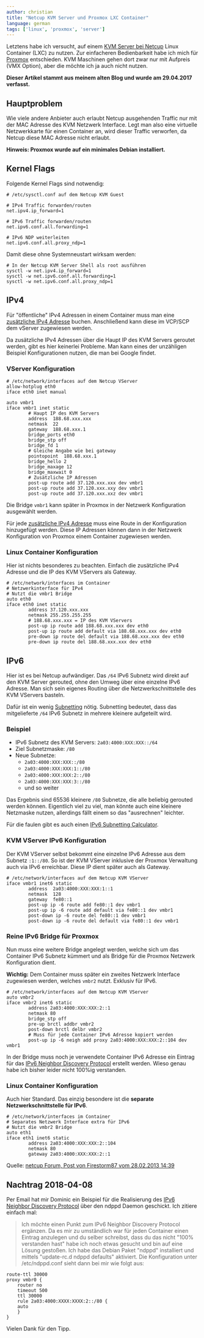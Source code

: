 ```yaml
---
author: christian
title: "Netcup KVM Server und Proxmox LXC Container"
language: german
tags: ['linux', 'proxmox', 'server']
---
```


Letztens habe ich versucht, auf einem [KVM Server bei Netcup][netcup] Linux Container (LXC) zu nutzen.
Zur einfacheren Bedienbarkeit habe ich mich für [Proxmox][Proxmox] entschieden.
KVM Maschinen gehen dort zwar nur mit Aufpreis (VMX Option), aber die möchte ich
ja auch nicht nutzen.

[Proxmox]: https://www.proxmox.com/en/
[netcup]: https://www.netcup.de/vserver/
[addipv4]: https://www.netcup.de/bestellen/produkt.php?produkt=1072

**Dieser Artikel stammt aus meinem alten Blog und wurde am 29.04.2017 verfasst.**

## Hauptproblem

Wie viele andere Anbieter auch erlaubt Netcup ausgehenden Traffic nur mit der MAC Adresse des
KVM Netzwerk Interface. Legt man also eine virtuelle Netzwerkkarte für einen Container an,
wird dieser Traffic verworfen, da Netcup diese MAC Adresse nicht erlaubt.

**Hinweis: Proxmox wurde auf ein minimales Debian installiert.**

## Kernel Flags

Folgende Kernel Flags sind notwendig:

```
# /etc/sysctl.conf auf dem Netcup KVM Guest

# IPv4 Traffic forwarden/routen
net.ipv4.ip_forward=1

# IPv6 Traffic forwarden/routen
net.ipv6.conf.all.forwarding=1

# IPv6 NDP weiterleiten
net.ipv6.conf.all.proxy_ndp=1
```

Damit diese ohne Systemneustart wirksam werden:

```
# In der Netcup KVM Server Shell als root ausführen
sysctl -w net.ipv4.ip_forward=1
sysctl -w net.ipv6.conf.all.forwarding=1
sysctl -w net.ipv6.conf.all.proxy_ndp=1
```

## IPv4

Für "öffentliche" IPv4 Adressen in einem Container muss man eine
[zusätzliche IPv4 Adresse][addipv4] buchen. Anschließend
kann diese im VCP/SCP dem vServer zugewiesen werden.

Da zusätzliche IPv4 Adressen über die Haupt IP des KVM Servers geroutet
werden, gibt es hier keinerlei Probleme. Man kann eines der unzähligen
Beispiel Konfigurationen nutzen, die man bei Google findet.

### VServer Konfiguration

```
# /etc/network/interfaces auf dem Netcup VServer
allow-hotplug eth0
iface eth0 inet manual

auto vmbr1
iface vmbr1 inet static
        # Haupt IP des KVM Servers
        address  188.68.xxx.xxx
        netmask  22
        gateway  188.68.xxx.1
        bridge_ports eth0
        bridge_stp off
        bridge_fd 1
        # Gleiche Angabe wie bei gateway
        pointopoint  188.68.xxx.1
        bridge_hello 2
        bridge_maxage 12
        bridge_maxwait 0
        # Zusätzliche IP Adressen
        post-up route add 37.120.xxx.xxx dev vmbr1
        post-up route add 37.120.xxx.xxy dev vmbr1
        post-up route add 37.120.xxx.xxz dev vmbr1
```

Die Bridge `vmbr1` kann später in Proxmox in der Netzwerk
Konfiguration ausgewählt werden.

Für jede [zusätzliche IPv4 Adresse][addipv4] muss eine Route in der
Konfiguration hinzugefügt werden. Diese IP Adressen können dann in der
Netzwerk Konfiguration von Proxmox einem Container zugewiesen werden.

### Linux Container Konfiguration

Hier ist nichts besonderes zu beachten.
Einfach die zusätzliche IPv4 Adresse und die
IP des KVM VServers als Gateway.

```
# /etc/network/interfaces im Container
# Netzwerkinterface für IPv4
# Nutzt die vmbr1 Bridge
auto eth0
iface eth0 inet static
        address 37.120.xxx.xxx
        netmask 255.255.255.255
        # 188.68.xxx.xxx = IP des KVM VServers
        post-up ip route add 188.68.xxx.xxx dev eth0
        post-up ip route add default via 188.68.xxx.xxx dev eth0
        pre-down ip route del default via 188.68.xxx.xxx dev eth0
        pre-down ip route del 188.68.xxx.xxx dev eth0
```

## IPv6

Hier ist es bei Netcup aufwändiger. Das `/64` IPv6 Subnetz wird direkt auf den KVM Server
gerouted, ohne den Umweg über eine einzelne IPv6 Adresse. Man sich sein eigenes
Routing über die Netzwerkschnittstelle des KVM VServers basteln.

Dafür ist ein wenig [Subnetting][subnetting] nötig. Subnetting bedeutet,
dass das mitgelieferte `/64` IPv6 Subnetz in mehrere kleinere aufgeteilt wird.

[subnetting]: https://de.wikipedia.org/wiki/Subnetz

### Beispiel

- IPv6 Subnetz des KVM Servers: `2a03:4000:XXX:XXX::/64`
- Ziel Subnetzmaske: `/80`
- Neue Subnetze:
    - `2a03:4000:XXX:XXX::/80`
    - `2a03:4000:XXX:XXX:1::/80`
    - `2a03:4000:XXX:XXX:2::/80`
    - `2a03:4000:XXX:XXX:3::/80`
    - und so weiter

Das Ergebnis sind 65536 kleinere `/80` Subnetze, die alle beliebig gerouted
werden können. Eigentlich viel zu viel, man könnte auch eine kleinere Netzmaske
nutzen, allerdings fällt einem so das "ausrechnen" leichter.

Für die faulen gibt es auch einen [IPv6 Subnetting Calculator][v6calc].

[v6calc]: http://subnettingpractice.com/ipv6_subnetting.html

### KVM VServer IPv6 Konfiguration

Der KVM VServer selbst bekommt eine einzelne IPv6 Adresse aus dem
Subnetz `:1::/80`. So ist der KVM VServer inklusive
der Proxmox Verwaltung auch via IPv6 erreichbar. Diese IP dient
später auch als Gateway.

```
# /etc/network/interfaces auf dem Netcup KVM VServer
iface vmbr1 inet6 static
        address  2a03:4000:XXX:XXX:1::1
        netmask  128
        gateway  fe80::1
        post-up ip -6 route add fe80::1 dev vmbr1
        post-up ip -6 route add default via fe80::1 dev vmbr1
        post-down ip -6 route del fe80::1 dev vmbr1
        post-down ip -6 route del default via fe80::1 dev vmbr1
```

### Reine IPv6 Bridge für Proxmox

Nun muss eine weitere Bridge angelegt werden, welche sich um das
Container IPv6 Subnetz kümmert und als Bridge für die Proxmox
Netzwerk Konfiguration dient.

**Wichtig:** Dem Container muss später ein zweites Netzwerk
Interface zugewiesen werden, welches `vmbr2` nutzt. Exklusiv für IPv6.

```
# /etc/network/interfaces auf dem Netcup KVM VServer
auto vmbr2
iface vmbr2 inet6 static
        address 2a03:4000:XXX:XXX:2::1
        netmask 80
        bridge_stp off
        pre-up brctl addbr vmbr2
        post-down brctl delbr vmbr2
        # Muss für jede Container IPv6 Adresse kopiert werden
        post-up ip -6 neigh add proxy 2a03:4000:XXX:XXX:2::104 dev vmbr1
```

In der Bridge muss noch je verwendete Container IPv6 Adresse ein Eintrag für
das [IPv6 Neighbor Discovery Protocol][neigh] erstellt werden. Wieso genau
habe ich bisher leider nicht 100%ig verstanden.

[neigh]: https://en.wikipedia.org/wiki/Neighbor_Discovery_Protocol

### Linux Container Konfiguration

Auch hier Standard. Das einzig besondere ist die
**separate Netzwerkschnittstelle für IPv6**.

```
# /etc/network/interfaces im Container
# Separates Netzwerk Interface extra für IPv6
# Nutzt die vmbr2 Bridge
auto eth1
iface eth1 inet6 static
        address 2a03:4000:XXX:XXX:2::104
        netmask 80
        gateway 2a03:4000:XXX:XXX:2::1
```

Quelle: [netcup Forum, Post von Firestorm87 vom 28.02.2013 14:39](https://forum.netcup.de/administration-eines-server-vserver/vserver-server-kvm-server/4975-nested-virtualization-unter-kvm/#post52910)

## Nachtrag 2018-04-08

Per Email hat mir Dominic ein Beispiel für die Realisierung des
[IPv6 Neighbor Discovery Protocol][neigh] über den ndppd Daemon
geschickt. Ich zitiere einfach mal:

> Ich möchte einen Punkt zum IPv6 Neighbor Discovery Protocol ergänzen.
> Da es mir zu umständlich war für jeden Container einen Eintrag anzulegen und du selber schreibst,
> dass du das nicht "100% verstanden hast" habe ich noch etwas gesucht und bin auf eine Lösung gestoßen.
> Ich habe das Debian Paket "ndppd" installiert und mittels "update-rc.d ndppd defaults" aktiviert.
> Die Konfiguration unter /etc/ndppd.conf sieht dann bei mir wie folgt aus:

```
route-ttl 30000
proxy vmbr0 {
    router no
    timeout 500
    ttl 30000
    rule 2a03:4000:XXXX:XXXX:2::/80 {
    auto
    }
}
```

Vielen Dank für den Tipp.
